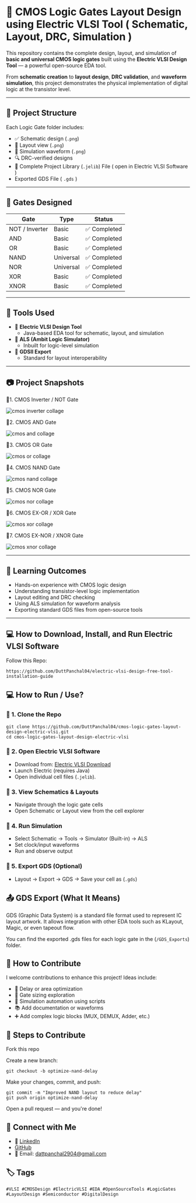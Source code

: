 # 🔌 CMOS Logic Gates Layout Design using Electric VLSI Tool ( Schematic, Layout, DRC, Simulation )

This repository contains the complete design, layout, and simulation of **basic and universal CMOS logic gates** built using the **Electric VLSI Design Tool** — a powerful open-source EDA tool.

From **schematic creation** to **layout design**, **DRC validation**, and **waveform simulation**, this project demonstrates the physical implementation of digital logic at the transistor level.

---

## 📁 Project Structure

Each Logic Gate folder includes:
- ✅ Schematic design (`.png`)
- 🧱 Layout view (`.png`)
- 🧪 Simulation waveform (`.png`)
- 🔍 DRC-verified designs
- 📂 Complete Project Library (`.jelib`) File ( open in Electric VLSI Software )
- Exported GDS File ( `.gds` )


---

## 🔧 Gates Designed

| Gate   | Type       | Status      |
|--------|------------|-------------|
| NOT / Inverter    | Basic      | ✅ Completed |
| AND    | Basic      | ✅ Completed |
| OR     | Basic      | ✅ Completed |
| NAND   | Universal  | ✅ Completed |
| NOR    | Universal  | ✅ Completed |
| XOR    | Basic      | ✅ Completed |
| XNOR   | Basic      | ✅ Completed |

---

## 🚀 Tools Used

- 🎯 **Electric VLSI Design Tool**
  - Java-based EDA tool for schematic, layout, and simulation
- 🧪 **ALS (Ambit Logic Simulator)**
  - Inbuilt for logic-level simulation
- 📁 **GDSII Export**
  - Standard for layout interoperability

---

## 📷 Project Snapshots

🔹1. CMOS Inverter / NOT Gate

![cmos inverter collage](https://github.com/user-attachments/assets/b3e0fe33-8b3c-424a-a864-65b9ea1b158f)

🔹2. CMOS AND Gate

![cmos and collage](https://github.com/user-attachments/assets/63b5717f-e5e6-4a5b-a26e-5fc2039446ba)

🔹3. CMOS OR Gate

![cmos or collage](https://github.com/user-attachments/assets/37fac568-3cc3-4d8f-b9f3-68472662bbf0)

🔹4. CMOS NAND Gate

![cmos nand collage](https://github.com/user-attachments/assets/fb1addea-a507-449c-9e45-b9be5ee0b60a)

🔹5. CMOS NOR Gate

![cmos nor collage](https://github.com/user-attachments/assets/1b03106a-a845-4e5e-ba62-8a612253fa4a)

🔹6. CMOS EX-OR / XOR Gate

![cmos xor collage](https://github.com/user-attachments/assets/f12c5237-1451-4a88-9f98-aed63476aa69)

🔹7. CMOS EX-NOR / XNOR Gate

![cmos xnor collage](https://github.com/user-attachments/assets/2fdde877-a9f9-47e1-bebe-aed5585cb291)


---

## 🧠 Learning Outcomes

- Hands-on experience with CMOS logic design
- Understanding transistor-level logic implementation
- Layout editing and DRC checking
- Using ALS simulation for waveform analysis
- Exporting standard GDS files from open-source tools

---

## 💻 How to Download, Install, and Run Electric VLSI Software

Follow this Repo:

```
https://github.com/DuttPanchal04/electric-vlsi-design-free-tool-installation-guide

```

## 💻 How to Run / Use?

### 🔹 1. Clone the Repo
```
git clone https://github.com/DuttPanchal04/cmos-logic-gates-layout-design-electric-vlsi.git
cd cmos-logic-gates-layout-design-electric-vlsi
```
### 🔹 2. Open Electric VLSI Software 

- Download from: [Electric VLSI Download](https://ftp.gnu.org/pub/gnu/electric/electric-9.08.jar)
- Launch Electric (requires Java)
- Open individual cell files (`.jelib`).

### 🔹 3. View Schematics & Layouts
- Navigate through the logic gate cells
- Open Schematic or Layout view from the cell explorer

### 🔹 4. Run Simulation
- Select Schematic → Tools → Simulator (Built-in) → ALS
- Set clock/input waveforms
- Run and observe output

### 🔹 5. Export GDS (Optional)
- Layout → Export → GDS → Save your cell as (`.gds`)

## 📤 GDS Export (What It Means)

GDS (Graphic Data System) is a standard file format used to represent IC layout artwork. It allows integration with other EDA tools such as KLayout, Magic, or even tapeout flow.

You can find the exported .gds files for each logic gate in the (`/GDS_Exports`) folder.

## 🤝 How to Contribute
I welcome contributions to enhance this project! Ideas include:

- 🔧 Delay or area optimization
- 📐 Gate sizing exploration
- 🧪 Simulation automation using scripts
- 📚 Add documentation or waveforms
- ➕ Add complex logic blocks (MUX, DEMUX, Adder, etc.)

## 📌 Steps to Contribute
Fork this repo

Create a new branch:
```
git checkout -b optimize-nand-delay
```
Make your changes, commit, and push:
```
git commit -m "Improved NAND layout to reduce delay"
git push origin optimize-nand-delay
```
Open a pull request — and you're done!

## 🔗 Connect with Me
- 💼 [LinkedIn](https://www.linkedin.com/in/dattpanchal04/)
- [GitHub](https://github.com/DuttPanchal04)
- 📧 Email: dattpanchal2904@gmail.com

## 🏷️ Tags
```
#VLSI #CMOSDesign #ElectricVLSI #EDA #OpenSourceTools #LogicGates #LayoutDesign #Semiconductor #DigitalDesign
```
